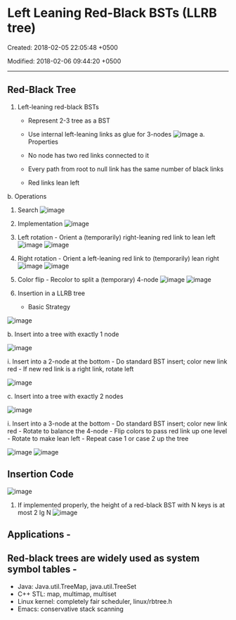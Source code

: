 # Left Leaning Red-Black BSTs (LLRB tree)

Created: 2018-02-05 22:05:48 +0500

Modified: 2018-02-06 09:44:20 +0500

---

## Red-Black Tree

1. Left-leaning red-black BSTs

   - Represent 2-3 tree as a BST

   - Use internal left-leaning links as glue for 3-nodes
![image](media/Left-Leaning-Red-Black-BSTs-(LLRB-tree)-image1.png)
a.  Properties
    - No node has two red links connected to it
    - Every path from root to null link has the same number of black links
    - Red links lean left

b.  Operations

1. Search
![image](media/Left-Leaning-Red-Black-BSTs-(LLRB-tree)-image2.png)
2. Implementation
![image](media/Left-Leaning-Red-Black-BSTs-(LLRB-tree)-image3.png)
3. Left rotation - Orient a (temporarily) right-leaning red link to lean left
![image](media/Left-Leaning-Red-Black-BSTs-(LLRB-tree)-image4.png)
![image](media/Left-Leaning-Red-Black-BSTs-(LLRB-tree)-image5.png)
4. Right rotation - Orient a left-leaning red link to (temporarily) lean right
![image](media/Left-Leaning-Red-Black-BSTs-(LLRB-tree)-image6.png)
![image](media/Left-Leaning-Red-Black-BSTs-(LLRB-tree)-image7.png)
5. Color flip - Recolor to split a (temporary) 4-node
![image](media/Left-Leaning-Red-Black-BSTs-(LLRB-tree)-image8.png)
![image](media/Left-Leaning-Red-Black-BSTs-(LLRB-tree)-image9.png)
6. Insertion in a LLRB tree

   - Basic Strategy

![image](media/Left-Leaning-Red-Black-BSTs-(LLRB-tree)-image10.png)

b.  Insert into a tree with exactly 1 node

![image](media/Left-Leaning-Red-Black-BSTs-(LLRB-tree)-image11.png)

i.  Insert into a 2-node at the bottom
    -   Do standard BST insert; color new link red
    -   If new red link is a right link, rotate left

![image](media/Left-Leaning-Red-Black-BSTs-(LLRB-tree)-image12.png)

c.  Insert into a tree with exactly 2 nodes

![image](media/Left-Leaning-Red-Black-BSTs-(LLRB-tree)-image13.png)

i.  Insert into a 3-node at the bottom
    -   Do standard BST insert; color new link red
    -   Rotate to balance the 4-node
    -   Flip colors to pass red link up one level
    -   Rotate to make lean left
    -   Repeat case 1 or case 2 up the tree

![image](media/Left-Leaning-Red-Black-BSTs-(LLRB-tree)-image14.png)
![image](media/Left-Leaning-Red-Black-BSTs-(LLRB-tree)-image15.png)

## Insertion Code

![image](media/Left-Leaning-Red-Black-BSTs-(LLRB-tree)-image16.png)

1. If implemented properly, the height of a red-black BST with N keys is at most 2 lg N
![image](media/Left-Leaning-Red-Black-BSTs-(LLRB-tree)-image17.png)

## Applications -

## Red-black trees are widely used as system symbol tables -

- Java: Java.util.TreeMap, java.util.TreeSet
- C++ STL: map, multimap, multiset
- Linux kernel: completely fair scheduler, linux/rbtree.h
- Emacs: conservative stack scanning
